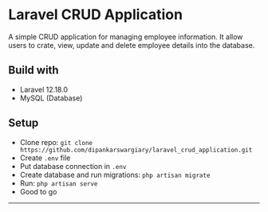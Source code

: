 # Laravel CRUD Application

A simple CRUD application for managing employee information. It allow users to crate, view, update and delete employee details into the database.

## Build with

- Laravel 12.18.0
- MySQL (Database)

## Setup

- Clone repo: `git clone https://github.com/dipankarswargiary/laravel_crud_application.git`
- Create `.env` file 
- Put database connection in `.env`
- Create database and run migrations: `php artisan migrate`
- Run: `php artisan serve`
- Good to go

---